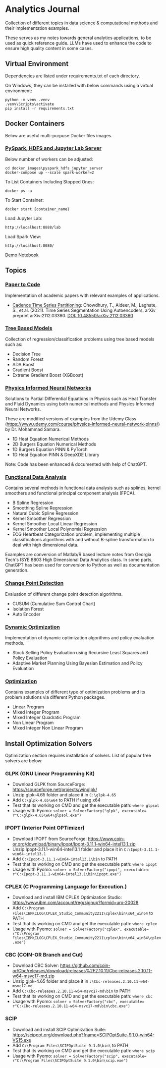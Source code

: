# Analytics Journal

Collection of different topics in data science & computational methods and their implementation examples.

These serves as my notes towards general analytics applications, to be used as quick reference guide. LLMs have used to enhance the code to ensure high quality content in some cases.

## Virtual Environment

Dependencies are listed under requirements.txt of each directory.

On Windows, they can be installed with below commands using a virtual environment:

```
python -m venv .venv
.venv\Scripts\activate
pip install -r requirements.txt
```

## Docker Containers

Below are useful multi-purpuse Docker files images.

### [PySpark, HDFS and Jupyter Lab Server](docker_images/pyspark_hdfs_jupyter_server/docker-compose.yaml)

Below number of workers can be adjusted:
```
cd docker_images\pyspark_hdfs_jupyter_server
docker-compose up --scale spark-worker=2
```

To List Containers Including Stopped Ones:
```
docker ps -a
```

To Start Container:
```
docker start {container_name}
```

Load Jupyter Lab:
```
http://localhost:8888/lab
```

Load Spark View:
```
http://localhost:8080/
```

[Demo Notebook](docker_images/pyspark_jupyter_server/demo.ipynb)

## Topics

### [Paper to Code](paper_to_code)

Implementation of academic papers with relevant examples of applications.

* [Cadence Time Series Partitioning](paper_to_code/cadence_time_series_partitioning/):  Chowdhury, T., Aldeer, M., Laghate, S., et al. (2021). Time Series Segmentation Using Autoencoders. arXiv preprint arXiv:2112.03360. [DOI: 10.48550/arXiv.2112.03360](https://doi.org/10.48550/arXiv.2112.03360)


### [Tree Based Models](tree_based_models)

Collection of regression/classification problems using tree based models such as:

* Decision Tree
* Random Forest
* ADA Boost
* Gradient Boost
* Extreme Gradient Boost (XGBoost)

### [Physics Informed Neural Networks](physics_informed_neural_networks)

Solutions to Partial Differential Equations in Physics such as Heat Transfer and Fluid Dynamics using both numerical methods and Physics Informed Neural Networks. 

These are modified versions of examples from the Udemy Class (https://www.udemy.com/course/physics-informed-neural-network-pinns/) by Dr. Mohammad Samara.

* 1D Heat Equation Numerical Methods
* 2D Burgers Equation Numerical Methods
* 1D Burgers Equation PINN & PyTorch
* 1D Heat Equation PINN & DeepXDE Library

Note: Code has been enhanced & documented with help of ChatGPT.

### [Functional Data Analysis](functional_data_analysis)

Contains several methods in functional data analysis such as splines, kernel smoothers and functional principal component analysis (FPCA).

* B Spline Regression
* Smoothing Spline Regression
* Natural Cubic Spline Regression
* Kernel Smoother Regression
* Kernel Smoother Local Linear Regression
* Kernel Smoother Local Polynomial Regression
* ECG Heartbeat Categorization problem, implementing multiple classifications algorithms with and without B-spline transformation to deal with high dimensional data.

Examples are conversion of Matlab/R based lecture notes from Georgia Tech's ISYE 8803 High Dimensional Data Analytics class. In some parts, ChatGPT has been used for conversion to Python as well as documentation generation.

### [Change Point Detection](change_point_detection)

Evaluation of different change point detection algorithms.

* CUSUM (Cumulative Sum Control Chart)
* Isolation Forest
* Auto Encoder

### [Dynamic Optimization](dynamic_optimization)

Implementation of dynamic optimization algorithms and policy evaluation methods.

* Stock Selling Policy Evaluation using Recursive Least Squares and Policy Evaluation
* Adaptive Market Planning Using Bayesian Estimation and Policy Evaluation

### [Optimization](optimization)

Contains examples of different type of optimization problems and its problem solutions via different Python packages.

* Linear Program
* Mixed Integer Program
* Mixed Integer Quadratic Program
* Non Linear Program
* Mixed Integer Non Linear Program

## Install Optimization Solvers

Optimization section requires installation of solvers. List of popular free solvers are below:

### GLPK (GNU Linear Programming Kit)

* Download GLPK from SourceForge: https://sourceforge.net/projects/winglpk/
* Unzip glpk-4.65 folder and place it in ```C:\glpk-4.65```
* Add ```C:\glpk-4.65\w64``` to PATH if using x64
* Test that its working on CMD and get the executable path: ```where glpsol```
* Usage with Pyomo: ```solver = SolverFactory("glpk", executable= r"C:\glpk-4.65\w64\glpsol.exe")```

### IPOPT (Interior Point OPTimizer)

* Download IPOPT from SourceForge: https://www.coin-or.org/download/binary/Ipopt/Ipopt-3.11.1-win64-intel13.1.zip
* Unzip Ipopt-3.11.1-win64-intel13.1 folder and place it in ```C:\Ipopt-3.11.1-win64-intel13.1```
* Add ```C:\Ipopt-3.11.1-win64-intel13.1\bin``` to PATH
* Test that its working on CMD and get the executable path: ```where ipopt```
* Usage with Pyomo: ```solver = SolverFactory("ipopt", executable= r"C:\Ipopt-3.11.1-win64-intel13.1\bin\ipopt.exe")```

### CPLEX (C Programming Language for Execution.)

* Download and install IBM CPLEX Optimization Studio: https://www.ibm.com/account/reg/signup?formid=urx-20028
* Add ```C:\Program Files\IBM\ILOG\CPLEX_Studio_Community2211\cplex\bin\x64_win64``` to PATH
* Test that its working on CMD and get the executable path: ```where cplex```
* Usage with Pyomo: ```solver = SolverFactory("cplex", executable= r"C:\Program Files\IBM\ILOG\CPLEX_Studio_Community2211\cplex\bin\x64_win64\cplex.exe")```

### CBC (COIN-OR Branch and Cut)

* Download CBC Solver: https://github.com/coin-or/Cbc/releases/download/releases%2F2.10.11/Cbc-releases.2.10.11-w64-msvc17-md.zip
* Unzip glpk-4.65 folder and place it in ```:\Cbc-releases.2.10.11-w64-msvc17-md```
* Add ```C:\Cbc-releases.2.10.11-w64-msvc17-md\bin``` to PATH
* Test that its working on CMD and get the executable path: ```where cbc```
* Usage with Pyomo: ```solver = SolverFactory("cbc", executable= r"C:\Cbc-releases.2.10.11-w64-msvc17-md\bin\cbc.exe")```

### SCIP

* Download and install SCIP Optimization Suite: https://scipopt.org/download.php?fname=SCIPOptSuite-9.1.0-win64-VS15.exe
* Add ```C:\Program Files\SCIPOptSuite 9.1.0\bin\``` to PATH
* Test that its working on CMD and get the executable path: ```where scip```
* Usage with Pyomo: ```solver = SolverFactory("scip", executable= r"C:\Program Files\SCIPOptSuite 9.1.0\bin\scip.exe")```